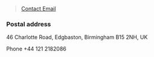 


> [Contact Email](mailto:vidyapith@vidyapith.net)


### Postal address

46 Charlotte Road, 
Edgbaston, 
Birmingham B15 2NH, 
UK

Phone +44 121 2182086


